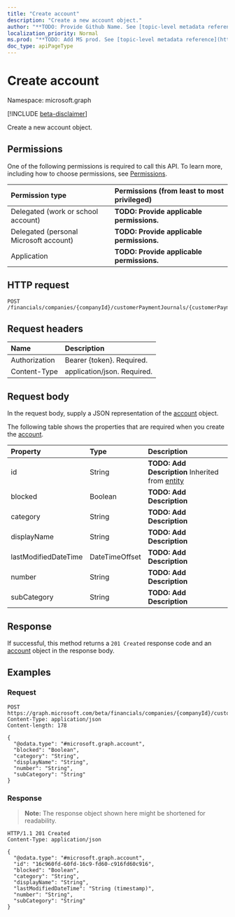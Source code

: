 ```yaml
---
title: "Create account"
description: "Create a new account object."
author: "**TODO: Provide Github Name. See [topic-level metadata reference](https://msgo.azurewebsites.net/add/document/guidelines/metadata.html#topic-level-metadata)**"
localization_priority: Normal
ms.prod: "**TODO: Add MS prod. See [topic-level metadata reference](https://msgo.azurewebsites.net/add/document/guidelines/metadata.html#topic-level-metadata)**"
doc_type: apiPageType
---
```


# Create account
Namespace: microsoft.graph

[!INCLUDE [beta-disclaimer](../../includes/beta-disclaimer.md)]

Create a new account object.

## Permissions
One of the following permissions is required to call this API. To learn more, including how to choose permissions, see [Permissions](/graph/permissions-reference).

|Permission type|Permissions (from least to most privileged)|
|:---|:---|
|Delegated (work or school account)|**TODO: Provide applicable permissions.**|
|Delegated (personal Microsoft account)|**TODO: Provide applicable permissions.**|
|Application|**TODO: Provide applicable permissions.**|

## HTTP request

<!-- {
  "blockType": "ignored"
}
-->
``` http
POST /financials/companies/{companyId}/customerPaymentJournals/{customerPaymentJournalId}/account
```

## Request headers
|Name|Description|
|:---|:---|
|Authorization|Bearer {token}. Required.|
|Content-Type|application/json. Required.|

## Request body
In the request body, supply a JSON representation of the [account](../resources/account.md) object.

The following table shows the properties that are required when you create the [account](../resources/account.md).

|Property|Type|Description|
|:---|:---|:---|
|id|String|**TODO: Add Description** Inherited from [entity](../resources/entity.md)|
|blocked|Boolean|**TODO: Add Description**|
|category|String|**TODO: Add Description**|
|displayName|String|**TODO: Add Description**|
|lastModifiedDateTime|DateTimeOffset|**TODO: Add Description**|
|number|String|**TODO: Add Description**|
|subCategory|String|**TODO: Add Description**|



## Response

If successful, this method returns a `201 Created` response code and an [account](../resources/account.md) object in the response body.

## Examples

### Request
<!-- {
  "blockType": "request",
  "name": "create_account_from_"
}
-->
``` http
POST https://graph.microsoft.com/beta/financials/companies/{companyId}/customerPaymentJournals/{customerPaymentJournalId}/account
Content-Type: application/json
Content-length: 178

{
  "@odata.type": "#microsoft.graph.account",
  "blocked": "Boolean",
  "category": "String",
  "displayName": "String",
  "number": "String",
  "subCategory": "String"
}
```


### Response
>**Note:** The response object shown here might be shortened for readability.
<!-- {
  "blockType": "response",
  "truncated": true,
  "@odata.type": "microsoft.graph.account"
}
-->
``` http
HTTP/1.1 201 Created
Content-Type: application/json

{
  "@odata.type": "#microsoft.graph.account",
  "id": "16c960fd-60fd-16c9-fd60-c916fd60c916",
  "blocked": "Boolean",
  "category": "String",
  "displayName": "String",
  "lastModifiedDateTime": "String (timestamp)",
  "number": "String",
  "subCategory": "String"
}
```

